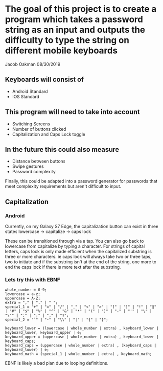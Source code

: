 # The goal of this project is to create a program which takes a password string as an input and outputs the difficulty to type the string on different mobile keyboards

Jacob Oakman
08/30/2019

## Keyboards will consist of

- Android Standard
- IOS Standard

## This program will need to take into account

- Switching Screens
- Number of buttons clicked
- Capitalization and Caps Lock toggle

## In the future this could also measure

- Distance between buttons
- Swipe gestures
- Password complexity

Finally, this could be adapted into a password generator for passwords that meet complexity requirements but aren't difficult to input.

## Capitalization

### Android

Currently, on my Galaxy S7 Edge, the capitalization button can exist in three states
lowercase -> capitalize -> caps lock

These can be transitioned through via a tap. You can also go back to lowercase from capitalize by typing a character.
For strings of capital letters, caps lock is only made efficient when the capitalized substring is three or more characters.
ie caps lock will always take two or three taps, two to initiate and if the substring isn't at the end of the string, one more to end the caps lock if there is more text after the substring.

### Lets try this with EBNF

```EBNF
whole_number = 0-9;
lowercase = a-z;
uppercase = A-Z;
extra = "," | "." | " ";
special_1 = "+" | "=" | "/" | "_" | "<" | ">" | "[" | "]" | "!" | "@" | "#" | "$" | "%" | "^" | "&" | "*" | "(" | ")" | "-" | "'" | "\" | "\"" | ":" | ";" | "," | "?";
special_2 = "`" | "~" | "\\" | "|" | "{" | "}";

keyboard_lower = (lowercase | whole_number | extra) , keyboard_lower | keyboard_lower, keyboard_upper | e;
keyboard_upper = (uppercase | whole_number | extra) , keyboard_lower | keyboard_caps;
keyboard_caps = (uppercase | whole_number | extra) , (keyboard_caps | keyboard_lower) | e;
keyboard_math = (special_1 | whole_number | extra) , keyboard_math;
```

EBNF is likely a bad plan due to looping definitions.
